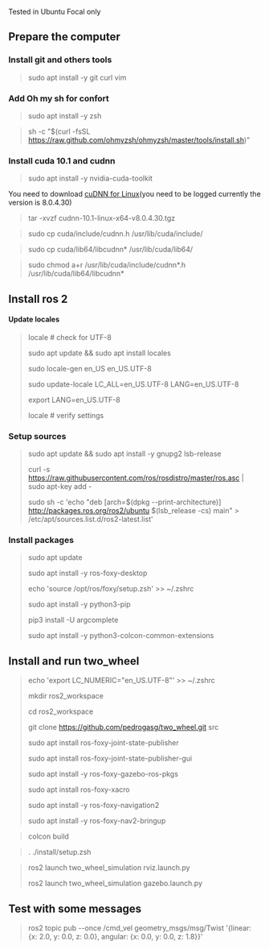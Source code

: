 
Tested in Ubuntu Focal only

## Prepare the computer

### Install git and others tools

> sudo apt install -y git curl vim

### Add Oh my sh for confort

> sudo apt install -y zsh

> sh -c "$(curl -fsSL https://raw.github.com/ohmyzsh/ohmyzsh/master/tools/install.sh)"

### Install cuda 10.1 and cudnn

> sudo apt install -y nvidia-cuda-toolkit

You need to download [cuDNN for Linux](https://developer.nvidia.com/rdp/cudnn-download)(you need to be logged currently the version is 8.0.4.30)

> tar -xvzf cudnn-10.1-linux-x64-v8.0.4.30.tgz

> sudo cp cuda/include/cudnn.h /usr/lib/cuda/include/

> sudo cp cuda/lib64/libcudnn* /usr/lib/cuda/lib64/

> sudo chmod a+r /usr/lib/cuda/include/cudnn*.h /usr/lib/cuda/lib64/libcudnn*

## Install ros 2


#### Update locales

> locale  # check for UTF-8
>
> sudo apt update && sudo apt install locales
>
> sudo locale-gen en_US en_US.UTF-8
>
> sudo update-locale LC_ALL=en_US.UTF-8 LANG=en_US.UTF-8
>
> export LANG=en_US.UTF-8
>
> locale  # verify settings

### Setup sources

> sudo apt update && sudo apt install -y gnupg2 lsb-release
>
> curl -s https://raw.githubusercontent.com/ros/rosdistro/master/ros.asc | sudo apt-key add -
>
> sudo sh -c 'echo "deb [arch=$(dpkg --print-architecture)] http://packages.ros.org/ros2/ubuntu $(lsb_release -cs) main" > /etc/apt/sources.list.d/ros2-latest.list'

### Install packages

> sudo apt update
>
> sudo apt install -y ros-foxy-desktop
>
> echo 'source /opt/ros/foxy/setup.zsh' >> ~/.zshrc
>
> sudo apt install -y python3-pip
> 
> pip3 install -U argcomplete
>
> sudo apt install -y python3-colcon-common-extensions

## Install and run two_wheel

> echo 'export LC_NUMERIC="en_US.UTF-8"' >> ~/.zshrc
> 
> mkdir ros2_workspace
>
> cd ros2_workspace
>
> git clone https://github.com/pedrogasg/two_wheel.git src
>
> sudo apt install ros-foxy-joint-state-publisher
>
> sudo apt install ros-foxy-joint-state-publisher-gui
>
> sudo apt install -y ros-foxy-gazebo-ros-pkgs
>
> sudo apt install ros-foxy-xacro
>
> sudo apt install -y ros-foxy-navigation2
>
> sudo apt install -y ros-foxy-nav2-bringup

> colcon build

> . ./install/setup.zsh

> ros2 launch two_wheel_simulation rviz.launch.py
>
> ros2 launch two_wheel_simulation gazebo.launch.py

## Test with some messages

> ros2 topic pub --once /cmd_vel geometry_msgs/msg/Twist '{linear: {x: 2.0, y: 0.0, z: 0.0}, angular: {x: 0.0, y: 0.0, z: 1.8}}'